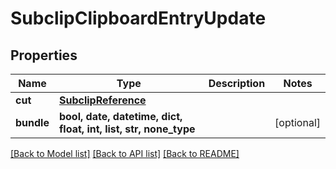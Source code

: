 # SubclipClipboardEntryUpdate


## Properties

Name | Type | Description | Notes
------------ | ------------- | ------------- | -------------
**cut** | [**SubclipReference**](SubclipReference.md) |  | 
**bundle** | **bool, date, datetime, dict, float, int, list, str, none_type** |  | [optional] 

[[Back to Model list]](../README.md#models) [[Back to API list]](../README.md#api-endpoints) [[Back to README]](../README.md)


